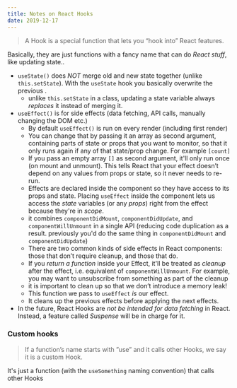 ```yaml
---
title: Notes on React Hooks
date: 2019-12-17
---
```


> A Hook is a special function that lets you “hook into” React features. 

Basically, they are just functions with a fancy name that can do _React stuff_, like updating state..

- `useState()` does _NOT_ merge old and new state together (unlike `this.setState`). With the `useState` hook you basically overwrite the previous .
  - unlike `this.setState` in a class, updating a state variable always _replaces_ it instead of merging it.
- `useEffect()` is for side effects (data fetching, API calls, manually changing the DOM etc.)
   - By default `useEffect()` is run on every render (including first render)
   - You can change that by passing it an array as second argument, containing parts of state or props that you want to monitor, so that it only runs again if any of that state/prop change. For example `[count]`
   - If you pass an empty array `[]` as second argument, it'll only run once (on mount and unmount). This tells React that your effect doesn’t depend on any values from props or state, so it never needs to re-run.
   - Effects are declared inside the component so they have access to its props and state. Placing `useEffect` inside the component lets us access the _state_ variables (or any _props_) right from the effect because they're in _scope_. 
   - it combines `componentDidMount`, `componentDidUpdate`, and `componentWillUnmount` in a single API (reducing code duplication as a result. previously you'd do the same thing in `componentDidMount` and `componentDidUpdate`)
   - There are two common kinds of side effects in React components: those that don’t require cleanup, and those that do.
   - If you _return a function_ inside your Effect, it'll be treated as _cleanup_ after the effect, i.e. equivalent of `componentWillUnmount`. For example, you may want to unsubscribe from something as part of the cleanup
   - it is important to clean up so that we don’t introduce a memory leak!
   - This function we pass to `useEffect` _is_ our effect.
   - It cleans up the previous effects before applying the next effects. 
- In the future, React Hooks are _not be intended for data fetching_ in React. Instead, a feature called *Suspense* will be in charge for it.

### Custom hooks

> If a function’s name starts with ”use” and it calls other Hooks, we say it is a custom Hook. 

It's just a function (with the `useSomething` naming convention) that calls other Hooks